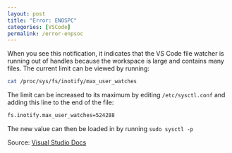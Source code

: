 ```yaml
---
layout: post
title: "Error: ENOSPC"
categories: [VSCode]
permalink: /error-enpsoc
---
```


When you see this notification, it indicates that the VS Code file watcher is running out of handles because the workspace is large and contains many files. The current limit can be viewed by running:

```bash
cat /proc/sys/fs/inotify/max_user_watches
```

The limit can be increased to its maximum by editing `/etc/sysctl.conf` and adding this line to the end of the file:

```bash
fs.inotify.max_user_watches=524288
```

The new value can then be loaded in by running `sudo sysctl -p`

Source: <a href="https://code.visualstudio.com/docs/setup/linux#_visual-studio-code-is-unable-to-watch-for-file-changes-in-this-large-workspace-error-enospc" target="_blank" >Visual Studio Docs</a>
